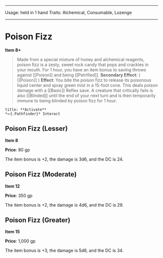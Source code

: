 
---
Usage: held in 1 hand
Traits: Alchemical, Consumable, Lozenge

---

# Poison Fizz

**Item 8+**

> Made from a special mixture of honey and alchemical reagents, poison fizz is a zesty, sweet rock candy that pops and crackles in your mouth. For 1 hour, you have an item bonus to saving throws against [[Poison]] and being [[Petrified]].
**Secondary Effect**: 
( [[Poison]] )
**Effect**: You bite the poison fizz to release its poisonous liquid center and spray green mist in a 15-foot cone. This deals poison damage with a [[Basic]] Reflex save. A creature that critically fails is also [[Blinded]] until the end of your next turn and is then temporarily immune to being blinded by poison fizz for 1 hour.

```ad-embed-ability
title: **Activate**
*⬻{.Pathfinder}* Interact 
```

## Poison Fizz (Lesser)

**Item 8**

**Price**: 80 gp

The item bonus is +2, the damage is 3d6, and the DC is 24.

## Poison Fizz (Moderate)

**Item 12**

**Price**: 350 gp

The item bonus is +2, the damage is 4d6, and the DC is 29.

## Poison Fizz (Greater)

**Item 15**

**Price**: 1,000 gp

The item bonus is +3, the damage is 5d6, and the DC is 34.
